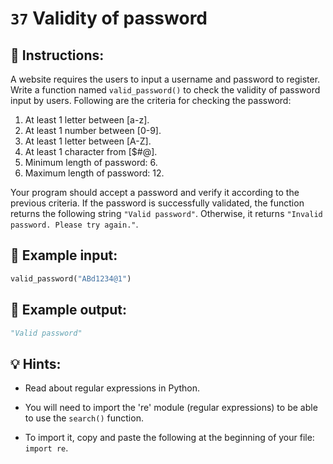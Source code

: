 # `37` Validity of password

## 📝 Instructions:

A website requires the users to input a username and password to register. Write a function named `valid_password()` to check the validity of password input by users. Following are the criteria for checking the password:

1. At least 1 letter between [a-z]. 
2. At least 1 number between [0-9]. 
3. At least 1 letter between [A-Z]. 
4. At least 1 character from [$#@]. 
5. Minimum length of password: 6. 
6. Maximum length of password: 12. 

Your program should accept a password and verify it according to the previous criteria. If the password is successfully validated, the function returns the following string `"Valid password"`. Otherwise, it returns `"Invalid password. Please try again."`.

## 📎 Example input:

```py
valid_password("ABd1234@1")
```

## 📎 Example output:

```py
"Valid password"
```

## 💡 Hints:

+ Read about regular expressions in Python.

+ You will need to import the 're' module (regular expressions) to be able to use the `search()` function.

+ To import it, copy and paste the following at the beginning of your file: `import re`.
